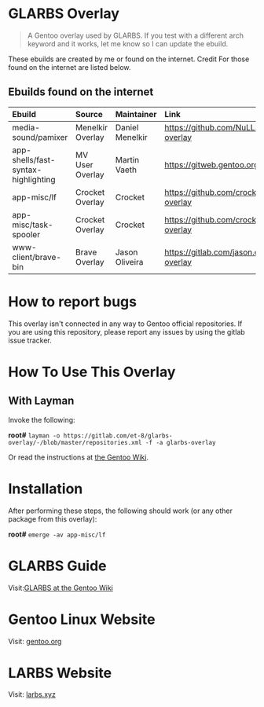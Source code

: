 # GLARBS Overlay

> A Gentoo overlay used by GLARBS.
If you test with a different arch keyword and it works, let me know so I can update the ebuild.

These ebuilds are created by me or found on the internet. Credit For those found on the internet are listed below.

## Ebuilds found on the internet

| Ebuild                              | Source           | Maintainer      | Link                                            |
| :---------------------------------- | :--------------- | :-------------- | :---------------------------------------------- |
| media-sound/pamixer                 | Menelkir Overlay | Daniel Menelkir | https://github.com/NuLL3rr0r/gentoo-overlay     |
| app-shells/fast-syntax-highlighting | MV User Overlay  | Martin Vaeth    | https://gitweb.gentoo.org/user/mv.git/          |
| app-misc/lf                         | Crocket Overlay  | Crocket         | https://github.com/crocket/crocket-overlay      |
| app-misc/task-spooler               | Crocket Overlay  | Crocket         | https://github.com/crocket/crocket-overlay      |
| www-client/brave-bin                | Brave Overlay    | Jason Oliveira  | https://gitlab.com/jason.oliveira/brave-overlay |


# How to report bugs

This overlay isn't connected in any way to Gentoo official repositories.
If you are using this repository, please report any issues by using the gitlab issue tracker.

# How To Use This Overlay
## With Layman
Invoke the following:

**root#** `layman -o https://gitlab.com/et-8/glarbs-overlay/-/blob/master/repositories.xml -f -a glarbs-overlay`

Or read the instructions at [the Gentoo Wiki](http://wiki.gentoo.org/wiki/Layman#Adding_custom_repositories).

# Installation
After performing these steps, the following should work (or any other package from this overlay):

**root#** `emerge -av app-misc/lf`

# GLARBS Guide
Visit:[GLARBS at the Gentoo Wiki](https://wiki.gentoo.org/wiki/User:Et-8/GLARBS)

# Gentoo Linux Website
Visit: [gentoo.org](https://gentoo.org)

# LARBS Website
Visit: [larbs.xyz](https://larbs.xyz)

